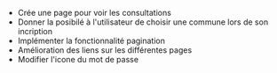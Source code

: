 - Crée une page pour voir les consultations
- Donner la posibilé à l'utilisateur de choisir une commune lors de son incription 
- Implémenter la fonctionnalité pagination
- Amélioration des liens sur les différentes pages
- Modifier l'icone du mot de passe